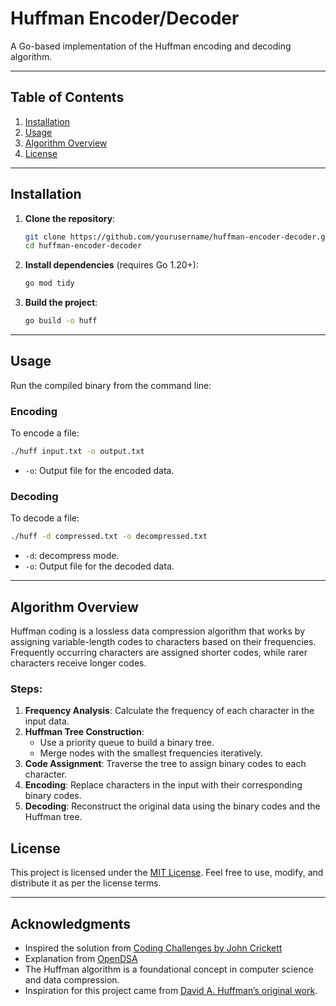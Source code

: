 
# Huffman Encoder/Decoder

A Go-based implementation of the Huffman encoding and decoding algorithm.


---

## Table of Contents

1. [Installation](#installation)
2. [Usage](#usage)
3. [Algorithm Overview](#algorithm-overview)
4. [License](#license)

---

## Installation

1. **Clone the repository**:
   ```bash
   git clone https://github.com/yourusername/huffman-encoder-decoder.git
   cd huffman-encoder-decoder
   ```

2. **Install dependencies** (requires Go 1.20+):
   ```bash
   go mod tidy
   ```

3. **Build the project**:
   ```bash
   go build -o huff
   ```

---

## Usage

Run the compiled binary from the command line:

### Encoding
To encode a file:
```bash
./huff input.txt -o output.txt
```

- `-o`: Output file for the encoded data.

### Decoding
To decode a file:
```bash
./huff -d compressed.txt -o decompressed.txt
```

- `-d`: decompress mode.
- `-o`: Output file for the decoded data.

---

## Algorithm Overview

Huffman coding is a lossless data compression algorithm that works by assigning variable-length codes to characters based on their frequencies. Frequently occurring characters are assigned shorter codes, while rarer characters receive longer codes. 

### Steps:
1. **Frequency Analysis**: Calculate the frequency of each character in the input data.
2. **Huffman Tree Construction**:
   - Use a priority queue to build a binary tree.
   - Merge nodes with the smallest frequencies iteratively.
3. **Code Assignment**: Traverse the tree to assign binary codes to each character.
4. **Encoding**: Replace characters in the input with their corresponding binary codes.
5. **Decoding**: Reconstruct the original data using the binary codes and the Huffman tree.



## License

This project is licensed under the [MIT License](LICENSE).
Feel free to use, modify, and distribute it as per the license terms.

---

## Acknowledgments

- Inspired the solution from [Coding Challenges by John Crickett](https://codingchallenges.fyi/challenges/challenge-huffman)
- Explanation from [OpenDSA](https://opendsa-server.cs.vt.edu/ODSA/Books/CS3/html/Huffman.html)
- The Huffman algorithm is a foundational concept in computer science and data compression.
- Inspiration for this project came from [David A. Huffman’s original work](https://en.wikipedia.org/wiki/Huffman_coding).
